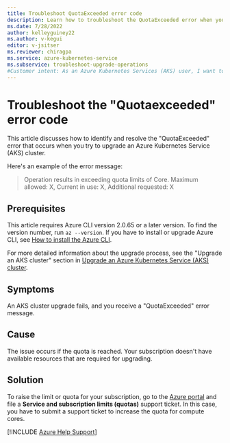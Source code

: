 ```yaml
---
title: Troubleshoot QuotaExceeded error code
description: Learn how to troubleshoot the QuotaExceeded error when you try to upgrade an Azure Kubernetes Service cluster.
ms.date: 7/28/2022
author: kelleyguiney22
ms.author: v-kegui
editor: v-jsitser
ms.reviewer: chiragpa
ms.service: azure-kubernetes-service
ms.subservice: troubleshoot-upgrade-operations
#Customer intent: As an Azure Kubernetes Services (AKS) user, I want to troubleshoot an Azure Kubernetes Service cluster upgrade that failed because of a QuotaExceeded error code so that I can upgrade the cluster successfully.
---
```


# Troubleshoot the "Quotaexceeded" error code

This article discusses how to identify and resolve the "QuotaExceeded" error that occurs when you try to upgrade an Azure Kubernetes Service (AKS) cluster.

Here's an example of the error message:

> Operation results in exceeding quota limits of Core. Maximum allowed: X, Current in use: X, Additional requested: X

## Prerequisites

This article requires Azure CLI version 2.0.65 or a later version. To find the version number, run `az --version`. If you have to install or upgrade Azure CLI, see [How to install the Azure CLI](/cli/azure/install-azure-cli).

For more detailed information about the upgrade process, see the "Upgrade an AKS cluster" section in [Upgrade an Azure Kubernetes Service (AKS) cluster](/azure/aks/upgrade-cluster#upgrade-an-aks-cluster).

## Symptoms

An AKS cluster upgrade fails, and you receive a "QuotaExceeded" error message.

## Cause

The issue occurs if the quota is reached. Your subscription doesn't have available resources that are required for upgrading.

## Solution

To raise the limit or quota for your subscription, go to the [Azure portal]( https://portal.azure.com/#blade/Microsoft_Azure_Support/HelpAndSupportBlade/newsupportrequest) and file a **Service and subscription limits (quotas)** support ticket. In this case, you have to submit a support ticket to increase the quota for compute cores.

[!INCLUDE [Azure Help Support](../../includes/azure-help-support.md)]
